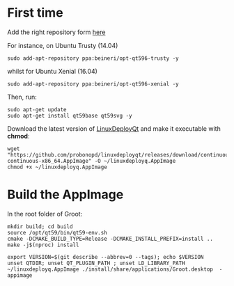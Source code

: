 # First time

Add the right repository form [here](https://launchpad.net/~beineri)

For instance, on Ubuntu Trusty (14.04)

    sudo add-apt-repository ppa:beineri/opt-qt596-trusty -y

whilst for Ubuntu Xenial (16.04)

    sudo add-apt-repository ppa:beineri/opt-qt596-xenial -y

Then, run:

    sudo apt-get update
    sudo apt-get install qt59base qt59svg -y

Download the latest version of [LinuxDeployQt](https://github.com/probonopd/linuxdeployqt) and make it executable with __chmod__:

    wget "https://github.com/probonopd/linuxdeployqt/releases/download/continuous/linuxdeployqt-continuous-x86_64.AppImage" -O ~/linuxdeployq.AppImage
    chmod +x ~/linuxdeployq.AppImage

# Build the AppImage

In the root folder of Groot:

    mkdir build; cd build
    source /opt/qt59/bin/qt59-env.sh
    cmake -DCMAKE_BUILD_TYPE=Release -DCMAKE_INSTALL_PREFIX=install ..
    make -j$(nproc) install

    export VERSION=$(git describe --abbrev=0 --tags); echo $VERSION
    unset QTDIR; unset QT_PLUGIN_PATH ; unset LD_LIBRARY_PATH
    ~/linuxdeployq.AppImage ./install/share/applications/Groot.desktop  -appimage


